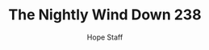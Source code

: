 ---
image: /assets/img/nwd/238_nwd_psalm_62_1_tpt.png
title: The Nightly Wind Down 238
categories:
  - The Nightly Wind Down
author: Hope Staff
notes: The Nightly Wind Down 238
embed: >-
  EMBED_GOES_HERE
transcript: >-
  SOME LINES OF TEXT START HERE
---